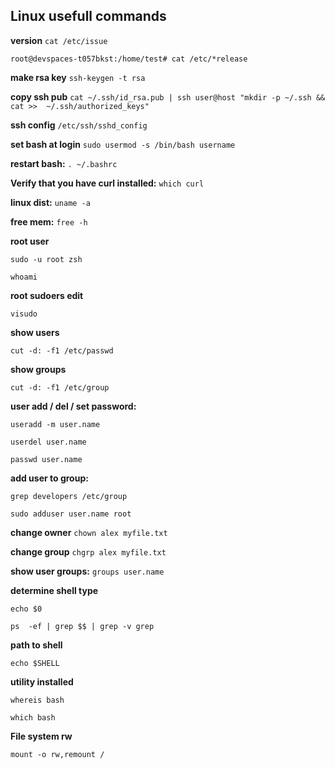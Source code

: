 ## Linux usefull commands

**version**
```cat /etc/issue```

```root@devspaces-t057bkst:/home/test# cat /etc/*release```

**make rsa key**
```ssh-keygen -t rsa```

**copy ssh pub**
```cat ~/.ssh/id_rsa.pub | ssh user@host "mkdir -p ~/.ssh && cat >>  ~/.ssh/authorized_keys"```

**ssh config**
```/etc/ssh/sshd_config```

**set bash at login**
```sudo usermod -s /bin/bash username```

**restart bash:**
```. ~/.bashrc```

**Verify that you have curl installed:**
```which curl```


**linux dist:**
```uname -a```

**free mem:**
```free -h```

**root user**
```
sudo -u root zsh
```
```
whoami
```

**root sudoers edit**
```
visudo
```

**show users**
```
cut -d: -f1 /etc/passwd
```
**show groups**
```
cut -d: -f1 /etc/group
```

**user add / del / set password:**
```
useradd -m user.name
```
```
userdel user.name
```
```
passwd user.name
```

**add user to group:**
```
grep developers /etc/group
```
```
sudo adduser user.name root
```

**change owner**
```chown alex myfile.txt```

**change group**
```chgrp alex myfile.txt```

**show user groups:**
```groups user.name```

**determine shell type**
```
echo $0
```
```
ps  -ef | grep $$ | grep -v grep
```

**path to shell**
```
echo $SHELL
```

**utility installed**
```
whereis bash
```
```
which bash
```

**File system rw**
```
mount -o rw,remount /
```
